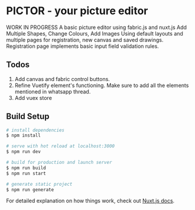 # PICTOR - your picture editor

WORK IN PROGRESS
A basic picture editor using fabric.js and nuxt.js
Add Multiple Shapes, Change Colours, Add Images
Using default layouts and multiple pages for registration, new canvas and saved drawings.
Registration page implements basic input field validation rules.

## Todos

1. Add canvas and fabric control buttons.
2. Refine Vuetify element's functioning. Make sure to add all the elements mentioned in whatsapp thread.
3. Add vuex store

## Build Setup

```bash
# install dependencies
$ npm install

# serve with hot reload at localhost:3000
$ npm run dev

# build for production and launch server
$ npm run build
$ npm run start

# generate static project
$ npm run generate
```

For detailed explanation on how things work, check out [Nuxt.js docs](https://nuxtjs.org).
